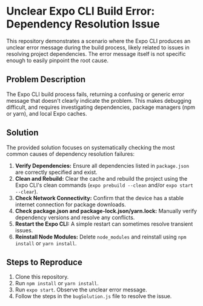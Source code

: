 # Unclear Expo CLI Build Error: Dependency Resolution Issue

This repository demonstrates a scenario where the Expo CLI produces an unclear error message during the build process, likely related to issues in resolving project dependencies.  The error message itself is not specific enough to easily pinpoint the root cause.

## Problem Description

The Expo CLI build process fails, returning a confusing or generic error message that doesn't clearly indicate the problem.  This makes debugging difficult, and requires investigating dependencies, package managers (npm or yarn), and local Expo caches.

## Solution

The provided solution focuses on systematically checking the most common causes of dependency resolution failures:

1. **Verify Dependencies:** Ensure all dependencies listed in `package.json` are correctly specified and exist.
2. **Clean and Rebuild:** Clear the cache and rebuild the project using the Expo CLI's clean commands (`expo prebuild --clean` and/or `expo start --clear`).
3. **Check Network Connectivity:** Confirm that the device has a stable internet connection for package downloads.
4. **Check package.json and package-lock.json/yarn.lock:** Manually verify dependency versions and resolve any conflicts.
5. **Restart the Expo CLI:** A simple restart can sometimes resolve transient issues.
6. **Reinstall Node Modules:** Delete `node_modules` and reinstall using `npm install` or `yarn install`.

## Steps to Reproduce

1. Clone this repository.
2. Run `npm install` or `yarn install`.
3. Run `expo start`. Observe the unclear error message.
4. Follow the steps in the `bugSolution.js` file to resolve the issue.